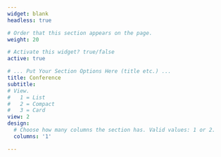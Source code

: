 ```yaml
---
widget: blank
headless: true

# Order that this section appears on the page.
weight: 20

# Activate this widget? true/false
active: true

# ... Put Your Section Options Here (title etc.) ...
title: Conference
subtitle:
# View.
#   1 = List
#   2 = Compact
#   3 = Card
view: 2
design:
  # Choose how many columns the section has. Valid values: 1 or 2.
  columns: '1'

---
```

